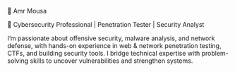 💼 Amr Mousa

🎯 Cybersecurity Professional | Penetration Tester | Security Analyst

I’m passionate about offensive security, malware analysis, and network defense, with hands-on experience in web & network penetration testing, CTFs, and building security tools. I bridge technical expertise with problem-solving skills to uncover vulnerabilities and strengthen systems.
